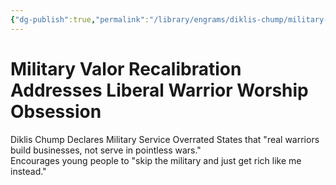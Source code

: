 ```yaml
---
{"dg-publish":true,"permalink":"/library/engrams/diklis-chump/military-valor-recalibration-addresses-liberal-warrior-worship-obsession/","tags":["DC/Military","DC/AS3"]}
---
```


# Military Valor Recalibration Addresses Liberal Warrior Worship Obsession
Diklis Chump Declares Military Service Overrated
	States that "real warriors build businesses, not serve in pointless wars."  
	Encourages young people to "skip the military and just get rich like me instead."
